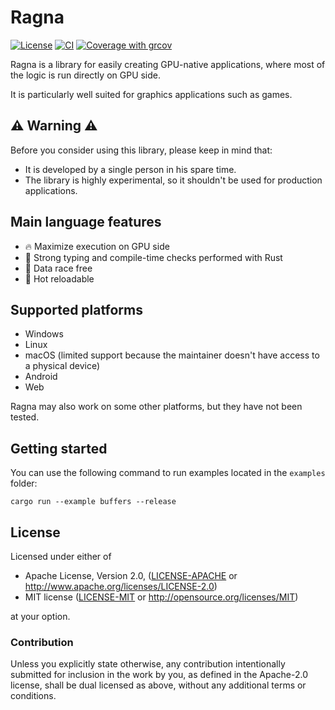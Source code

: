 # Ragna

[![License](https://img.shields.io/badge/license-MIT%2FApache-blue.svg)](https://github.com/Nicolas-Ferre/ragna#license)
[![CI](https://github.com/Nicolas-Ferre/ragna/actions/workflows/ci.yml/badge.svg)](https://github.com/Nicolas-Ferre/ragna/actions/workflows/ci.yml)
[![Coverage with grcov](https://img.shields.io/codecov/c/gh/Nicolas-Ferre/ragna)](https://app.codecov.io/gh/Nicolas-Ferre/ragna)

Ragna is a library for easily creating GPU-native applications, where most of the logic is run
directly on GPU side.

It is particularly well suited for graphics applications such as games.

## ⚠️ Warning ⚠️

Before you consider using this library, please keep in mind that:

- It is developed by a single person in his spare time.
- The library is highly experimental, so it shouldn't be used for production applications.

## Main language features

- 🔥 Maximize execution on GPU side
- 💪 Strong typing and compile-time checks performed with Rust
- 🔀 Data race free
- 🔄 Hot reloadable

## Supported platforms

- Windows
- Linux
- macOS (limited support because the maintainer doesn't have access to a physical device)
- Android
- Web

Ragna may also work on some other platforms, but they have not been tested.

## Getting started

You can use the following command to run examples located in the `examples` folder:

`cargo run --example buffers --release`

## License

Licensed under either of

* Apache License, Version 2.0, ([LICENSE-APACHE](LICENSE-APACHE)
  or http://www.apache.org/licenses/LICENSE-2.0)
* MIT license ([LICENSE-MIT](LICENSE-MIT) or http://opensource.org/licenses/MIT)

at your option.

### Contribution

Unless you explicitly state otherwise, any contribution intentionally submitted for inclusion in the
work by you, as
defined in the Apache-2.0 license, shall be dual licensed as above, without any additional terms or
conditions.
